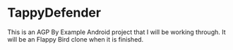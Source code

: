 # TappyDefender

This is an AGP By Example Android project that I will be working through.
It will be an Flappy Bird clone when it is finished.

